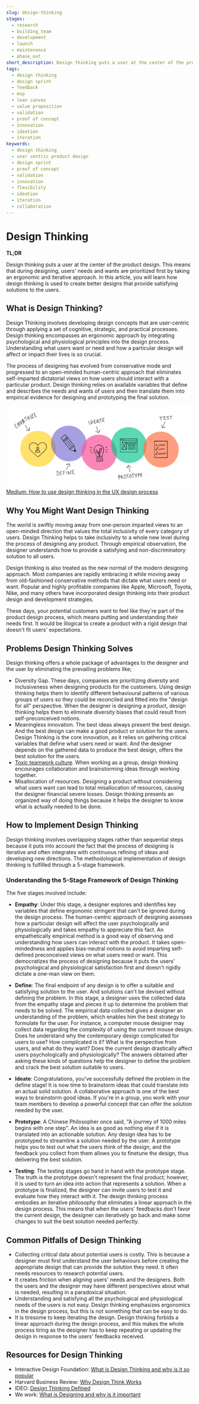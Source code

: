 ```yaml
---
slug: design-thinking
stages:
  - research
  - building_team
  - development
  - launch
  - maintenance
  - phase_out
short_description: Design thinking puts a user at the center of the product design. This means that during designing, users' needs and wants are prioritized first by taking an ergonomic and iterative approach.
tags:
  - design thinking
  - design sprint
  - feedback
  - mvp
  - lean canvas
  - value proposition
  - validation
  - proof of concept
  - innovation
  - ideation
  - iteration
keywords:
  - design thinking
  - user centric product design
  - design sprint
  - proof of concept
  - validation
  - innovation
  - flexibility
  - ideation
  - iteration
  - collaboration
---
```


# Design Thinking

**TL;DR**

Design thinking puts a user at the center of the product design. This means that during designing, users' needs and wants are prioritized first by taking an ergonomic and iterative approach. In this article, you will learn how design thinking is used to create better designs that provide satisfying solutions to the users.

## What is Design Thinking?

Design Thinking involves developing design concepts that are user-centric through applying a set of cognitive, strategic, and practical processes. Design thinking encompasses an ergonomic approach by integrating psychological and physiological principles into the design process. Understanding what users want or need and how a particular design will affect or impact their lives is so crucial.

The process of designing has evolved from conservative mode and progressed to an open-minded human-centric approach that eliminates self-imparted dictatorial views on how users should interact with a particular product. Design thinking relies on available variables that define and describes the needs and wants of users and then translate them into empirical evidence for designing and prototyping the final solution.

![Design Thinking](/files/design_thinking.png)
[Medium: How to use design thinking in the UX design process](https://medium.com/swlh/how-to-use-design-thinking-in-the-ux-design-process-e33c4f11a6be)

## Why You Might Want Design Thinking

The world is swiftly moving away from one-person imparted views to an open-minded direction that values the total inclusivity of every category of users. Design Thinking helps to take inclusivity to a whole new level during the process of designing any product. Through empirical observation, the designer understands how to provide a satisfying and non-discriminatory solution to all users.

Design thinking is also treated as the new normal of the modern designing approach. Most companies are rapidly embracing it while moving away from old-fashioned conservative methods that dictate what users need or want. Popular and highly profitable companies like Apple, Microsoft, Toyota, Nike, and many others have incorporated design thinking into their product design and development strategies.

These days, your potential customers want to feel like they're part of the product design process, which means putting and understanding their needs first. It would be illogical to create a product with a rigid design that doesn't fit users' expectations.

## Problems Design Thinking Solves

Design thinking offers a whole package of advantages to the designer and the user by eliminating the prevailing problems like;

* Diversity Gap. These days, companies are prioritizing diversity and inclusiveness when designing products for the customers. Using design thinking helps them to identify different behavioural patterns of various groups of users so they could be reconciled and fitted into the "design for all" perspective. When the designer is designing a product, design thinking helps them to eliminate diversity biases that could result from self-preconceived notions.
* Meaningless innovation. The best ideas always present the best design. And the best design can make a good product or solution for the users. Design Thinking is the core innovation, as it relies on gathering critical variables that define what users need or want. And the designer depends on the gathered data to produce the best design, offers the best solution for the users.
* [Toxic teamwork culture](/problems/toxic-team-culture). When working as a group, design thinking encourages collaboration and brainstorming ideas through working together.
* Misallocation of resources. Designing a product without considering what users want can lead to total misallocation of resources, causing the designer financial severe losses. Design thinking presents an organized way of doing things because it helps the designer to know what is actually needed to be done.

## How to Implement Design Thinking

Design thinking involves overlapping stages rather than sequential steps because it puts into account the fact that the process of designing is iterative and often integrates with continuous refining of ideas and developing new directions. The methodological implementation of design thinking is fulfilled through a 5-stage framework.

### Understanding the 5-Stage Framework of Design Thinking

The five stages involved include:

* **Empathy**: Under this stage, a designer explores and identifies key variables that define ergonomic stringent that can't be ignored during the design process. The human-centric approach of designing assesses how a particular design will affect the user psychologically and physiologically and takes empathy to appreciate this fact. An empathetically empirical method is a good way of observing and understanding how users can interact with the product. It takes open-mindedness and applies bias-neutral notions to avoid imparting self-defined preconceived views on what users need or want. This democratizes the process of designing because it puts the users' psychological and physiological satisfaction first and doesn't rigidly dictate a one-man view on them.

* **Define**: The final endpoint of any design is to offer a suitable and satisfying solution to the user. And solutions can't be devised without defining the problem. In this stage, a designer uses the collected data from the empathy stage and pieces it up to determine the problem that needs to be solved. The empirical data collected gives a designer an understanding of the problem, which enables him the best strategy to formulate for the user. For instance, a computer mouse designer may collect data regarding the complexity of using the current mouse design. Does he understand why the contemporary design complicated for users to use? How complicated is it? What is the perspective from users, and what do they want? Does the current design drastically affect users psychologically and physiologically? The answers obtained after asking these kinds of questions help the designer to define the problem and crack the best solution suitable to users.

* **Ideate**: Congratulations, you've successfully defined the problem in the define stage! It is now time to brainstorm ideas that could translate into an actual solid solution. A collaborative approach is one of the best ways to brainstorm good ideas. If you're in a group, you work with your team members to develop a powerful concept that can offer the solution needed by the user.

* **Prototype**: A Chinese Philosopher once said, "A journey of 1000 miles begins with one step". An idea is as good as nothing else if it is translated into an actionable solution. Any design idea has to be prototyped to streamline a solution needed by the user. A prototype helps you to test out what the users think of the design, and the feedback you collect from them allows you to finetune the design, thus delivering the best solution.

* **Testing**: The testing stages go hand in hand with the prototype stage. The truth is the prototype doesn't represent the final product; however, it is used to turn an idea into action that represents a solution. When a prototype is finalized, the designer can invite users to test it and evaluate how they interact with it. The design thinking process embodies an iterative philosophy that eliminates a linear approach in the design process. This means that when the users' feedbacks don't favor the current design, the designer can iteratively go back and make some changes to suit the best solution needed perfectly.

## Common Pitfalls of Design Thinking

* Collecting critical data about potential users is costly. This is because a designer must first understand the user behaviours before creating the appropriate design that can provide the solution they need. It often needs resources to research potential users.
* It creates friction when aligning users' needs and the designers. Both the users and the designer may have different perspectives about what is needed, resulting in a paradoxical situation.
* Understanding and satisfying all the psychological and physiological needs of the users is not easy. Design thinking emphasizes ergonomics in the design process, but this is not something that can be easy to do.
* It is tiresome to keep iterating the design. Design thinking forbids a linear approach during the design process, and this makes the whole process tiring as the designer has to keep repeating or updating the design in response to the users' feedbacks received.

## Resources for Design Thinking

* Interactive Design Foundation: [What is Design Thinking and why is it so popular](https://www.interaction-design.org/literature/article/what-is-design-thinking-and-why-is-it-so-popular)
* Harvard Business Review: [Why Design Think Works](https://hbr.org/2018/09/why-design-thinking-works)
* IDEO: [Design Thinking Defined](https://designthinking.ideo.com/)
* We work: [What is Designing and why is it important](https://www.wework.com/ideas/professional-development/creativity-culture/what-is-design-thinking)

